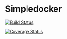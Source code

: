 
# Simpledocker
[![Build Status](https://drone.io/github.com/JohnnyQQQQ/GoodsWagonManagement/status.png)](https://drone.io/github.com/JohnnyQQQQ/GoodsWagonManagement/latest)

[![Coverage Status](https://coveralls.io/repos/JohnnyQQQQ/GoodsWagonManagement/badge.svg?branch=master&service=github)](https://coveralls.io/github/JohnnyQQQQ/GoodsWagonManagement?branch=master)


